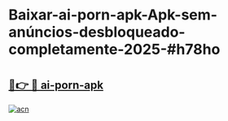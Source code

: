 # Baixar-ai-porn-apk-Apk-sem-anúncios-desbloqueado-completamente-2025-#h78ho

# <h2><a href="https://ainizakaria.my?title=ai-porn-apk&ref=24M">🔗👉 🔴 ai-porn-apk</a></h2>

[![acn](https://github.com/user-attachments/assets/0f9c940e-d8b0-45ae-aac7-cd30a18b3e1c)](https://ainizakaria.my?title=ai-porn-apk&ref=24M)

